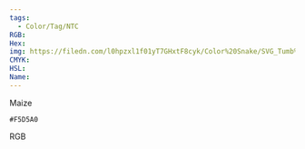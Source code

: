 ```yaml
---
tags:
  - Color/Tag/NTC
RGB:
Hex:
img: https://filedn.com/l0hpzxl1f01yT7GHxtF8cyk/Color%20Snake/SVG_Tumb%20Mass%20No%20Name/F5D5A0.svg
CMYK:
HSL:
Name:
---
```

Maize
```palette
#F5D5A0
```
RGB
